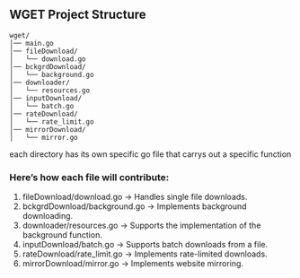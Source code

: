 ## WGET Project Structure

```
wget/
│── main.go
│── fileDownload/
│   └── download.go
│── bckgrdDownload/
│   └── background.go
│── downloader/
│   └── resources.go
│── inputDownload/
│   └── batch.go
│── rateDownload/
│   └── rate_limit.go
│── mirrorDownload/
│   └── mirror.go
```

each directory has its own specific go file that carrys out a specific function

### Here’s how each file will contribute:

1. fileDownload/download.go → Handles single file downloads.
2. bckgrdDownload/background.go → Implements background downloading.
3. downloader/resources.go → Supports the implementation of the background function.
4. inputDownload/batch.go → Supports batch downloads from a file.
5. rateDownload/rate_limit.go → Implements rate-limited downloads.
6. mirrorDownload/mirror.go → Implements website mirroring.
